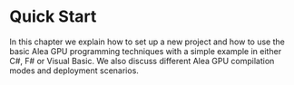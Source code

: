 # Quick Start

In this chapter we explain how to set up a new project and how to use the basic Alea GPU programming 
techniques with a simple example in either C#, F# or Visual Basic. We also discuss different Alea GPU 
compilation modes and deployment scenarios.

